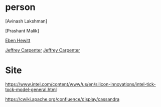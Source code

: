 # person

[Avinash Lakshman]

[Prashant Malik]

[Eben Hewitt](https://www.oreilly.com/pub/au/3352)

[Jeffrey Carpenter](https://github.com/jeffreyscarpenter/)
[Jeffrey Carpenter](https://www.oreilly.com/pub/au/6537)

# Site

https://www.intel.com/content/www/us/en/silicon-innovations/intel-tick-tock-model-general.html

https://cwiki.apache.org/confluence/display/cassandra